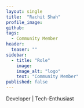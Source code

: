 ```yaml
---
layout: single
title:  "Rachit Shah"
profile_image: 
github: 
tags: 
  - Community Member
header:
  teaser: ""
sidebar:
  - title: "Role"
    image: 
    image_alt: "logo"
    text: "Community Member"
published: false
---
```

Developer | Tech-Enthusiast 
